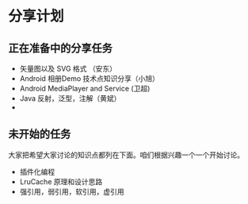 # 分享计划

## 正在准备中的分享任务

* 矢量图以及 SVG 格式 （安东）
* Android 相册Demo 技术点知识分享（小旭）
* Android MediaPlayer and Service (卫超)
* Java 反射，泛型，注解（黄斌）
* 

## 未开始的任务

大家把希望大家讨论的知识点都列在下面。咱们根据兴趣一个一个开始讨论。

* 插件化编程
* LruCache 原理和设计思路
* 强引用，弱引用，软引用，虚引用
